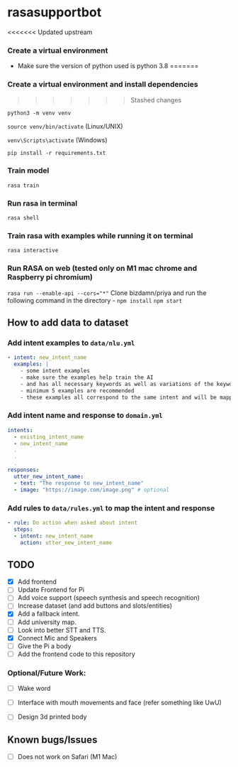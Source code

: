 # rasasupportbot

<<<<<<< Updated upstream
### Create a virtual environment
- Make sure the version of python used is python 3.8
=======
### Create a virtual environment and install dependencies
>>>>>>> Stashed changes

`python3 -m venv venv`

`source venv/bin/activate` (Linux/UNIX)

`venv\Scripts\activate` (Windows)

`pip install -r requirements.txt`

### Train model
`rasa train`

### Run rasa in terminal
`rasa shell`

### Train rasa with examples while running it on terminal
`rasa interactive`

### Run RASA on web (tested only on M1 mac chrome and Raspberry pi chromium)
`rasa run --enable-api --cors="*"`
Clone bizdamn/priya and run the following command in the directory - 
`npm install`
`npm start`

## How to add data to dataset

### Add intent examples to `data/nlu.yml`
```yml
- intent: new_intent_name
  examples: |
    - some intent examples
    - make sure the examples help train the AI
    - and has all necessary keywords as well as variations of the keywords
    - minimum 5 examples are recommended
    - these examples all correspond to the same intent and will be mapped to a particular response so kindly do not club various examples together.
```
### Add intent name and response to `domain.yml`
```yml
intents:
  - existing_intent_name
  - new_intent_name
  .
  .
  .
responses:
  utter_new_intent_name:
  - text: "The response to new_intent_name"
  - image: "https://image.com/image.png" # optional
```

### Add rules to `data/rules.yml` to map the intent and response
```yml
- rule: Do action when asked about intent
  steps:
  - intent: new_intent_name
    action: utter_new_intent_name
  ```

## TODO
- [x] Add frontend
- [ ] Update Frontend for Pi
- [ ] Add voice support (speech synthesis and speech recognition)
- [ ] Increase dataset (and add buttons and slots/entities)
- [x] Add a fallback intent.
- [ ] Add university map.
- [ ] Look into better STT and TTS.
- [x] Connect Mic and Speakers
- [ ] Give the Pi a body
- [ ] Add the frontend code to this repository

### Optional/Future Work:

- [ ] Wake word
- [ ] Interface with mouth movements and face (refer something like UwU)
- [ ] Design 3d printed body


## Known bugs/Issues
- [ ] Does not work on Safari (M1 Mac)

